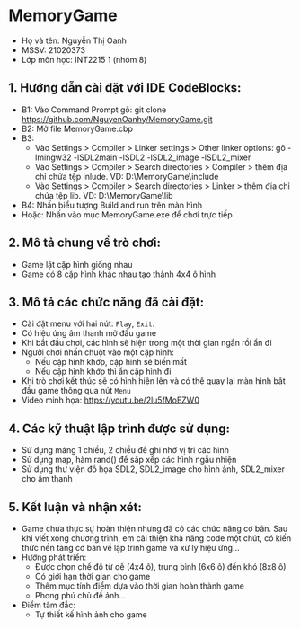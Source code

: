 # MemoryGame
  + Họ và tên: Nguyễn Thị Oanh
  + MSSV: 21020373
  + Lớp môn học: INT2215 1 (nhóm 8)

## 1. Hướng dẫn cài đặt với IDE CodeBlocks: 
   + B1: Vào Command Prompt gõ: git clone https://github.com/NguyenOanhy/MemoryGame.git
   + B2: Mở file MemoryGame.cbp
   + B3: 
      - Vào Settings > Compiler > Linker settings > Other linker options: gõ -lmingw32 -lSDL2main -lSDL2 -lSDL2_image -lSDL2_mixer
      - Vào Settings > Compiler > Search directories > Compiler > thêm địa chỉ chứa tệp inlude. VD: D:\MemoryGame\include
      - Vào Settings > Compiler > Search directories > Linker > thêm địa chỉ chứa tệp lib. VD: D:\MemoryGame\lib
   + B4: Nhấn biểu tượng Build and run trên màn hình
   + Hoặc: Nhấn vào mục MemoryGame.exe để chơi trực tiếp

## 2. Mô tả chung về trò chơi:
   + Game lật cặp hình giống nhau
   + Game có 8 cặp hình khác nhau tạo thành 4x4 ô hình

## 3. Mô tả các chức năng đã cài đặt:
   + Cài đặt menu với hai nút: `Play`, `Exit`.
   + Có hiệu ứng âm thanh mở đầu game
   + Khi bắt đầu chơi, các hình sẽ hiện trong một thời gian ngắn rồi ẩn đi
   + Người chơi nhấn chuột vào một cặp hình:
      - Nếu cặp hình khớp, cặp hình sẽ biến mất
      - Nếu cặp hình khớp thì ẩn cặp hình đi
   + Khi trò chơi kết thúc sẽ có hình hiện lên và có thể quay lại màn hình bắt đầu game thông qua nút `Menu`
   + Video minh họa: https://youtu.be/2lu5fMoEZW0

## 4. Các kỹ thuật lập trình được sử dụng:
   + Sử dụng mảng 1 chiều, 2 chiều để ghi nhớ vị trí các hình
   + Sử dụng map, hàm rand() để sắp xếp các hình ngẫu nhiện
   + Sử dụng thư viện đồ họa SDL2, SDL2_image cho hình ảnh, SDL2_mixer cho âm thanh

## 5. Kết luận và nhận xét: 
   + Game chưa thực sự hoàn thiện nhưng đã có các chức năng cơ bản. Sau khi viết xong chương trình, em cải thiện khả năng code một chút, có kiến thức nền tảng cơ bản về lập trình game và xử lý hiệu ứng...
   + Hướng phát triển:
      - Được chọn chế độ từ dễ (4x4 ô), trung bình (6x6 ô) đến khó (8x8 ô)
      - Có giới hạn thời gian cho game
      - Thêm mục tính điểm dựa vào thời gian hoàn thành game
      - Phong phú chủ đề ảnh...
   + Điểm tâm đắc:
      - Tự thiết kế hình ảnh cho game
